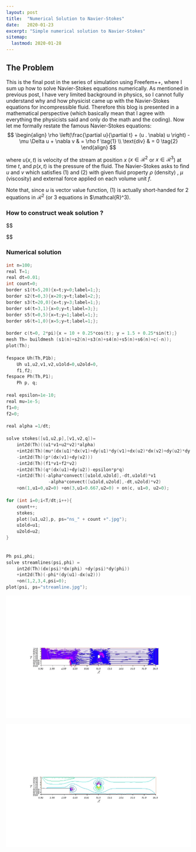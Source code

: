 ```yaml
---
layout: post
title:  "Numerical Solution to Navier-Stokes"
date:   2020-01-23
excerpt: "Simple numerical solution to Navier-Stokes"
sitemap:
  lastmod: 2020-01-28
---
```


## The Problem

This is the final post in the series of simulation using Freefem++, where I sum up how to solve Navier-Stokes equations numerically. As mentioned in previous post, I have very limited background in physics, so I cannot fully understand why and how physicist came up with the Navier-Stokes equations for incompressible fluid. Therefore this blog is presented in a mathematical perspective (which basically mean that I agree with everything the physicists said and only do the math and the coding). Now let me formally restate the famous Navier-Stokes equations:
$$
\begin{align}
\rho \left(\frac{\partial u}{\partial t} + (u . \nabla) u \right) - \mu \Delta u + \nabla v & = \rho f \tag{1} \\
\text{div} & = 0 \tag{2}
\end{align}
$$


where $u(x, t)$ is velocity of the stream at position $x$ ($x \in \mathcal{R}^2$ or $x \in \mathcal{R}^3$) at time $t$, and $p(x, t)$ is the pressure of the fluid. The Navier-Stokes asks to find $u$ and $v$ which satisfies (1) and (2) with given fluid property $\rho$ (density) , $\mu$ (viscosity) and external force applied on each volume unit $f$.

Note that, since $u$ is vector value function,  (1) is actually short-handed for 2 equations in $\mathcal{R}^2$ (or 3 equations in $\mathcal{R}^3).

### How to construct weak solution ?


$$

$$


### Numerical solution 



```c++
int n=100;
real T=1;
real dt=0.01;
int count=0;
border s1(t=5,20){x=t;y=0;label=1;};
border s2(t=0,3){x=20;y=t;label=2;};
border s3(t=20,0){x=t;y=3;label=1;};
border s4(t=3,1){x=0;y=t;label=3;};
border s5(t=0,5){x=t;y=1;label=1;};
border s6(t=1,0){x=5;y=t;label=1;};

border c(t=0, 2*pi){x = 10 + 0.25*cos(t); y = 1.5 + 0.25*sin(t);}
mesh Th= buildmesh (s1(n)+s2(n)+s3(n)+s4(n)+s5(n)+s6(n)+c(-n));
plot(Th);

fespace Uh(Th,P1b); 
	Uh u1,u2,v1,v2,u1old=0,u2old=0,
	f1,f2;
fespace Ph(Th,P1);
	Ph p, q;

real epsilon=1e-10;
real mu=1e-5;
f1=0;
f2=0;

real alpha =1/dt;

solve stokes([u1,u2,p],[v1,v2,q])=
	int2d(Th)((u1*v1+u2*v2)*alpha)
	+int2d(Th)(mu*(dx(u1)*dx(v1)+dy(u1)*dy(v1)+dx(u2)*dx(v2)+dy(u2)*dy(v2)))
	-int2d(Th)(p*(dx(v1)+dy(v2)))
	-int2d(Th)(f1*v1+f2*v2)
	+int2d(Th)(q*(dx(u1)+dy(u2))-epsilon*p*q)
	+int2d(Th)(-alpha*convect([u1old,u2old],-dt,u1old)*v1
				-alpha*convect([u1old,u2old],-dt,u2old)*v2)
	+on(1,u1=0,u2=0) +on(3,u1=0.667,u2=0) + on(c, u1=0, u2=0);

for (int i=0;i<T/dt;i++){
	count++;
	stokes;
	plot([u1,u2],p, ps="ns_" + count +".jpg");
	u1old=u1;
	u2old=u2;
}


Ph psi,phi;
solve streamlines(psi,phi) =
	int2d(Th)(dx(psi)*dx(phi) +dy(psi)*dy(phi))
	+int2d(Th)(-phi*(dy(u1)-dx(u2)))
	+on(1,2,3,4,psi=0);
plot(psi, ps="streamline.jpg");
```

![Navier Stokes](\img\ns.gif)

![Navier Stokes](\img\streamline.jpg)




